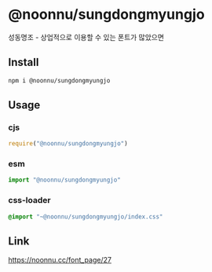 # @noonnu/sungdongmyungjo
성동명조 - 상업적으로 이용할 수 있는 폰트가 많았으면

## Install
```sh
npm i @noonnu/sungdongmyungjo
```
## Usage
### cjs
```js
require("@noonnu/sungdongmyungjo")
```
### esm
```js
import "@noonnu/sungdongmyungjo"
```
### css-loader
```css
@import "~@noonnu/sungdongmyungjo/index.css"
```

## Link
https://noonnu.cc/font_page/27